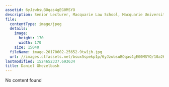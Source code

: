 ```yaml
---
assetid: 6yJzwbsuBOqas4gEG0MSYO
description: Senior Lecturer, Macquarie Law School, Macquarie University
file:
  contentType: image/jpeg
  details:
    image:
      height: 170
      width: 170
    size: 15040
  fileName: image-20170602-25652-9tw1jh.jpg
  url: //images.ctfassets.net/bsux5spekp1p/6yJzwbsuBOqas4gEG0MSYO/10a26c60f35c7e83777ff88c8fc3d349/image-20170602-25652-9tw1jh.jpg
lastmodified: 1524652337.693634
title: Daniel Ghezelbash
---
```

No content found